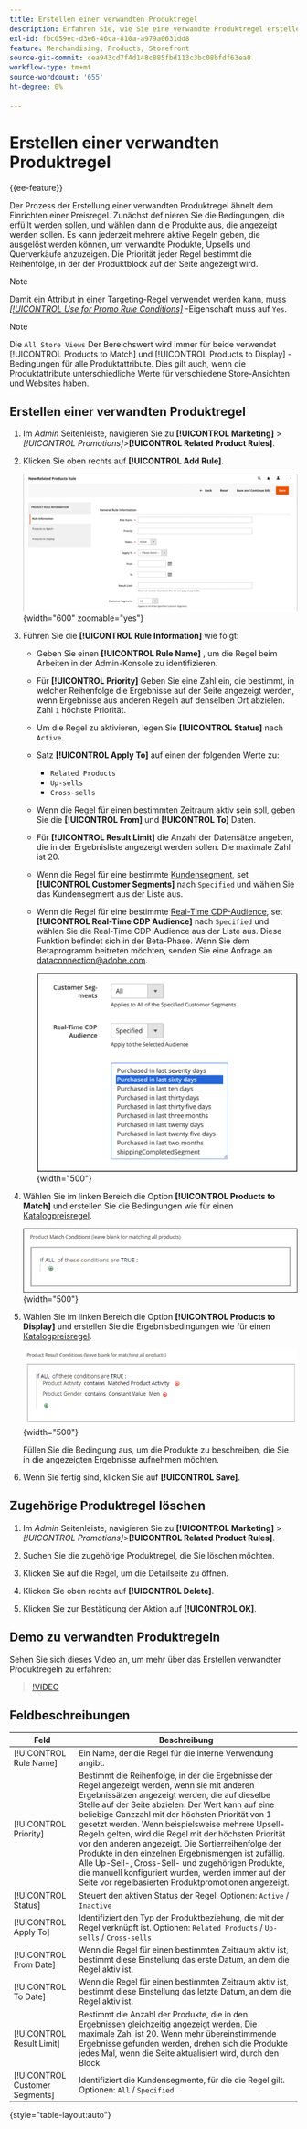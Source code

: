 ```yaml
---
title: Erstellen einer verwandten Produktregel
description: Erfahren Sie, wie Sie eine verwandte Produktregel erstellen, die ausgelöst werden kann, um verwandte Produkte, Upsells und Querverkäufe anzuzeigen.
exl-id: fbc059ec-d3e6-46ca-810a-a979a0631dd8
feature: Merchandising, Products, Storefront
source-git-commit: cea943cd7f4d148c885fbd113c3bc08bfdf63ea0
workflow-type: tm+mt
source-wordcount: '655'
ht-degree: 0%

---
```


# Erstellen einer verwandten Produktregel

{{ee-feature}}

Der Prozess der Erstellung einer verwandten Produktregel ähnelt dem Einrichten einer Preisregel. Zunächst definieren Sie die Bedingungen, die erfüllt werden sollen, und wählen dann die Produkte aus, die angezeigt werden sollen. Es kann jederzeit mehrere aktive Regeln geben, die ausgelöst werden können, um verwandte Produkte, Upsells und Querverkäufe anzuzeigen. Die Priorität jeder Regel bestimmt die Reihenfolge, in der der Produktblock auf der Seite angezeigt wird.

>[!NOTE]
>
>Damit ein Attribut in einer Targeting-Regel verwendet werden kann, muss [_[!UICONTROL Use for Promo Rule Conditions]_](../catalog/product-attributes.md) -Eigenschaft muss auf `Yes`.

>[!NOTE]
>
>Die `All Store Views` Der Bereichswert wird immer für beide verwendet [!UICONTROL Products to Match] und [!UICONTROL Products to Display] -Bedingungen für alle Produktattribute. Dies gilt auch, wenn die Produktattribute unterschiedliche Werte für verschiedene Store-Ansichten und Websites haben.

## Erstellen einer verwandten Produktregel

1. Im _Admin_ Seitenleiste, navigieren Sie zu **[!UICONTROL Marketing]** > _[!UICONTROL Promotions]_>**[!UICONTROL Related Product Rules]**.

1. Klicken Sie oben rechts auf **[!UICONTROL Add Rule]**.

   ![Regel für verwandte Produkte - Informationen](./assets/catalog-related-products-rule-information.png){width="600" zoomable="yes"}

1. Führen Sie die **[!UICONTROL Rule Information]** wie folgt:

   - Geben Sie einen **[!UICONTROL Rule Name]** , um die Regel beim Arbeiten in der Admin-Konsole zu identifizieren.

   - Für **[!UICONTROL Priority]** Geben Sie eine Zahl ein, die bestimmt, in welcher Reihenfolge die Ergebnisse auf der Seite angezeigt werden, wenn Ergebnisse aus anderen Regeln auf denselben Ort abzielen. Zahl `1` höchste Priorität.

   - Um die Regel zu aktivieren, legen Sie **[!UICONTROL Status]** nach `Active`.

   - Satz **[!UICONTROL Apply To]** auf einen der folgenden Werte zu:

      - `Related Products`
      - `Up-sells`
      - `Cross-sells`

   - Wenn die Regel für einen bestimmten Zeitraum aktiv sein soll, geben Sie die **[!UICONTROL From]** und **[!UICONTROL To]** Daten.

   - Für **[!UICONTROL Result Limit]** die Anzahl der Datensätze angeben, die in der Ergebnisliste angezeigt werden sollen. Die maximale Zahl ist 20.

   - Wenn die Regel für eine bestimmte [Kundensegment](../customers/customer-segments.md), set **[!UICONTROL Customer Segments]** nach `Specified` und wählen Sie das Kundensegment aus der Liste aus.

   - Wenn die Regel für eine bestimmte [Real-Time CDP-Audience](../customers/audience-activation.md), set **[!UICONTROL Real-Time CDP Audience]** nach `Specified` und wählen Sie die Real-Time CDP-Audience aus der Liste aus. Diese Funktion befindet sich in der Beta-Phase. Wenn Sie dem Betaprogramm beitreten möchten, senden Sie eine Anfrage an [dataconnection@adobe.com](mailto:dataconnection@adobe.com).

     ![Regel für verwandte Produkte - Real-Time CDP-Zielgruppe](./assets/rtcdp-related-products.png){width="500"}

1. Wählen Sie im linken Bereich die Option **[!UICONTROL Products to Match]** und erstellen Sie die Bedingungen wie für einen [Katalogpreisregel](price-rules-catalog.md).

   ![Regel für verwandte Produkte - Produkte passend](./assets/catalog-related-products-match.png){width="500"}

1. Wählen Sie im linken Bereich die Option **[!UICONTROL Products to Display]** und erstellen Sie die Ergebnisbedingungen wie für einen [Katalogpreisregel](price-rules-catalog.md).

   ![Regel für verwandte Produkte - anzuzeigende Produkte](./assets/catalog-related-products-to-display.png){width="500"}

   Füllen Sie die Bedingung aus, um die Produkte zu beschreiben, die Sie in die angezeigten Ergebnisse aufnehmen möchten.

1. Wenn Sie fertig sind, klicken Sie auf **[!UICONTROL Save]**.

## Zugehörige Produktregel löschen

1. Im _Admin_ Seitenleiste, navigieren Sie zu **[!UICONTROL Marketing]** > _[!UICONTROL Promotions]_>**[!UICONTROL Related Product Rules]**.

1. Suchen Sie die zugehörige Produktregel, die Sie löschen möchten.

1. Klicken Sie auf die Regel, um die Detailseite zu öffnen.

1. Klicken Sie oben rechts auf **[!UICONTROL Delete]**.

1. Klicken Sie zur Bestätigung der Aktion auf **[!UICONTROL OK]**.

## Demo zu verwandten Produktregeln

Sehen Sie sich dieses Video an, um mehr über das Erstellen verwandter Produktregeln zu erfahren:

>[!VIDEO](https://video.tv.adobe.com/v/343837?quality=12&learn=on)

## Feldbeschreibungen

| Feld | Beschreibung |
|--- |--- |
| [!UICONTROL Rule Name] | Ein Name, der die Regel für die interne Verwendung angibt. |
| [!UICONTROL Priority] | Bestimmt die Reihenfolge, in der die Ergebnisse der Regel angezeigt werden, wenn sie mit anderen Ergebnissätzen angezeigt werden, die auf dieselbe Stelle auf der Seite abzielen. Der Wert kann auf eine beliebige Ganzzahl mit der höchsten Priorität von 1 gesetzt werden. Wenn beispielsweise mehrere Upsell-Regeln gelten, wird die Regel mit der höchsten Priorität vor den anderen angezeigt. Die Sortierreihenfolge der Produkte in den einzelnen Ergebnismengen ist zufällig. Alle Up-Sell-, Cross-Sell- und zugehörigen Produkte, die manuell konfiguriert wurden, werden immer auf der Seite vor regelbasierten Produktpromotionen angezeigt. |
| [!UICONTROL Status] | Steuert den aktiven Status der Regel. Optionen: `Active` / `Inactive` |
| [!UICONTROL Apply To] | Identifiziert den Typ der Produktbeziehung, die mit der Regel verknüpft ist. Optionen: `Related Products` / `Up-sells` / `Cross-sells` |
| [!UICONTROL From Date] | Wenn die Regel für einen bestimmten Zeitraum aktiv ist, bestimmt diese Einstellung das erste Datum, an dem die Regel aktiv ist. |
| [!UICONTROL To Date] | Wenn die Regel für einen bestimmten Zeitraum aktiv ist, bestimmt diese Einstellung das letzte Datum, an dem die Regel aktiv ist. |
| [!UICONTROL Result Limit] | Bestimmt die Anzahl der Produkte, die in den Ergebnissen gleichzeitig angezeigt werden. Die maximale Zahl ist 20. Wenn mehr übereinstimmende Ergebnisse gefunden werden, drehen sich die Produkte jedes Mal, wenn die Seite aktualisiert wird, durch den Block. |
| [!UICONTROL Customer Segments] | Identifiziert die Kundensegmente, für die die Regel gilt. Optionen: `All` / `Specified` |

{style="table-layout:auto"}
